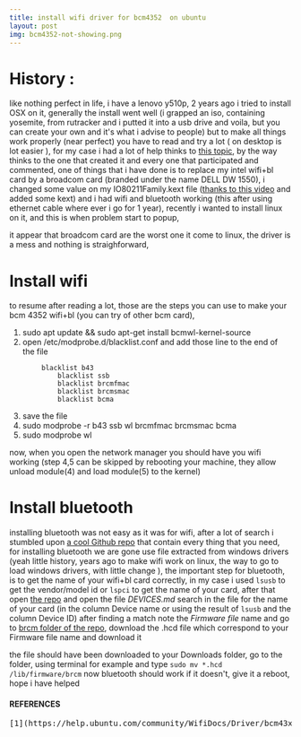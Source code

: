 ```yaml
---
title: install wifi driver for bcm4352  on ubuntu
layout: post
img: bcm4352-not-showing.png
---
```


# History :
like nothing perfect in life,  i have a lenovo y510p, 2 years ago i tried to install OSX on it, generally the install went well (i grapped an iso, containing yosemite, from rutracker and i putted it into a usb drive and voila, but you can create your own and it's what i advise to people) but to make all things work properly (near perfect) you have to read and try a lot ( on desktop is lot easier ), for my case i had a lot of help thinks to [this topic](http://www.insanelymac.com/forum/topic/303276-guide-for-installing-os-x-on-lenovo-ideapad-y510p/), by the way thinks to the one that created it and every one that participated and commented, one of things that i have done is to replace my intel wifi+bl card by a broadcom card (branded under the name DELL DW 1550), i changed some value on my IO80211Family.kext file ([thanks to this video](https://www.youtube.com/watch?v=D4bnQ_uW4a4) and added some kext) and i had wifi and bluetooth working (this after using ethernet cable where ever i go for 1 year), recently i wanted to install linux on it, and this is when problem start to popup,

it appear that broadcom card are the worst one it come to linux, the driver is a mess and nothing is straighforward,

# Install wifi
to resume after reading a lot, those are the steps you can use to make your bcm 4352 wifi+bl (you can try of other bcm card),

1. sudo apt update && sudo apt-get install bcmwl-kernel-source
2. open /etc/modprobe.d/blacklist.conf and add those line to the end of the file
```
        blacklist b43
		    blacklist ssb
		    blacklist brcmfmac
		    blacklist brcmsmac
		    blacklist bcma
```
3. save the file
4. sudo modprobe -r b43 ssb wl brcmfmac brcmsmac bcma
5. sudo modprobe wl

now, when you open the network manager you should have you wifi working (step 4,5 can be skipped by rebooting your machine, they allow unload module(4) and load module(5) to the kernel)

# Install bluetooth
installing bluetooth was not easy as it was for wifi, after a lot of search i stumbled upon [a cool Github repo](https://github.com/winterheart/broadcom-bt-firmware) that contain every thing that you need, for installing bluetooth we are gone use file extracted from windows drivers (yeah little history, years ago to make wifi work on linux, the way to go to load windows drivers, with little change ),
the important step for bluetooth, is to get the name of your wifi+bl card correctly, in my case i used ```lsusb``` to get the vendor/model id or ```lspci``` to get the name of your card, after that open [the repo](https://github.com/winterheart/broadcom-bt-firmware0) and open the file *DEVICES.md* search in the file for the name of your card (in the column Device name or using the result of ```lsusb``` and the column Device ID) after finding a match note the *Firmware file* name and go to [brcm folder of the repo](https://github.com/winterheart/broadcom-bt-firmware/tree/master/brcm), download the .hcd file which correspond to your Firmware file name and download it

the file should have been downloaded to your Downloads folder,
go to the folder, using terminal for example and type
```sudo mv *.hcd /lib/firmware/brcm```
now bluetooth should work if it doesn't, give it a reboot,
hope i have helped


#### REFERENCES
<pre>
[1](https://help.ubuntu.com/community/WifiDocs/Driver/bcm43xx)
</pre>
